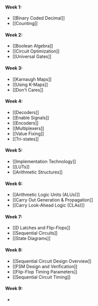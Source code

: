 #### Week 1:
- [[Binary Coded Decimal]]
- [[Counting]]

#### Week 2:
- [[Boolean Algebra]]
- [[Circuit Optimization]]
- [[Universal Gates]]

#### Week 3:
- [[Karnaugh Maps]]
- [[Using K-Maps]]
- [[Don't Cares]]

#### Week 4:
- [[Decoders]]
- [[Enable Signals]]
- [[Encoders]]
- [[Multiplexers]]
- [[Value Fixing]]
- [[Tri-states]]

#### Week 5:
- [[Implementation Technology]]
- [[LUTs]]
- [[Arithmetic Structures]]

#### Week 6:
- [[Arithmetic Logic Units (ALUs)]]
- [[Carry Out Generation & Propagation]]
- [[Carry Look-Ahead Logic (CLAs)]]

#### Week 7:
- [[D Latches and Flip-Flops]]
- [[Sequential Circuits]]
- [[State Diagrams]]

#### Week 8:
- [[Sequential Circuit Design Overview]]
- [[FSM Design and Verification]]
- [[Flip-Flop Timing Parameters]]
- [[Sequential Circuit Timing]]

#### Week 9:
- 